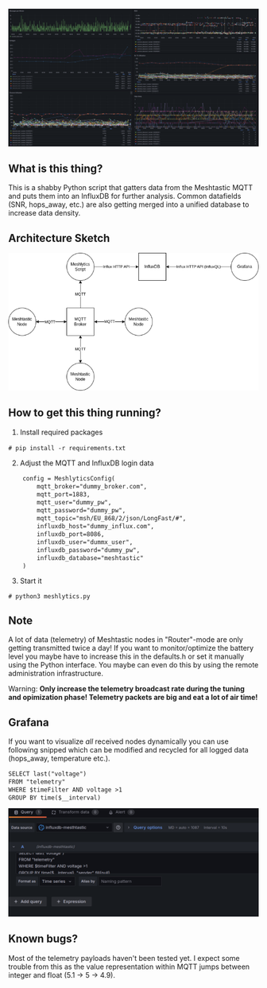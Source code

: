 ![Meshlytics](doc/grafana.png)

## What is this thing?

This is a shabby Python script that gatters data from the Meshtastic MQTT and puts them into an InfluxDB for further analysis.  Common datafields (SNR, hops_away, etc.) are also getting merged into a unified database to increase data density.

## Architecture Sketch 

![Meshlytics Architecture](doc/architecture.drawio.png)

## How to get this thing running?


1. Install required packages

`# pip install -r requirements.txt`

2. Adjust the MQTT and InfluxDB login data

```
    config = MeshlyticsConfig(
        mqtt_broker="dummy_broker.com",
        mqtt_port=1883,
        mqtt_user="dummy_pw",
        mqtt_password="dummy_pw",
        mqtt_topic="msh/EU_868/2/json/LongFast/#",
        influxdb_host="dummy_influx.com",
        influxdb_port=8086,
        influxdb_user="dummx_user",
        influxdb_password="dummy_pw",
        influxdb_database="meshtastic"
    )
```

3. Start it 

```
# python3 meshlytics.py
```

## Note

A lot of data (telemetry) of Meshtastic nodes in "Router"-mode are only getting transmitted twice a day! If you want to monitor/optimize the battery level you maybe have to increase this in the defaults.h or set it manually using the Python interface. You maybe can even do this by using the  remote administration infrastructure.

Warning: **Only increase the telemetry broadcast rate during the tuning and opimization phase! Telemetry packets are big and eat a lot of air time!**

## Grafana

If you want to visualize *all* received nodes dynamically you can use following snipped which can be modified and recycled for all logged data (hops_away, temperature etc.).

```
SELECT last("voltage") 
FROM "telemetry" 
WHERE $timeFilter AND voltage >1
GROUP BY time($__interval)
```


![Meshlytics](doc/grafana-settings.png)


## Known bugs?

Most of the telemetry payloads haven't been tested yet. I expect some trouble from this as the value representation within MQTT jumps between integer and float (5.1 -> 5 -> 4.9).